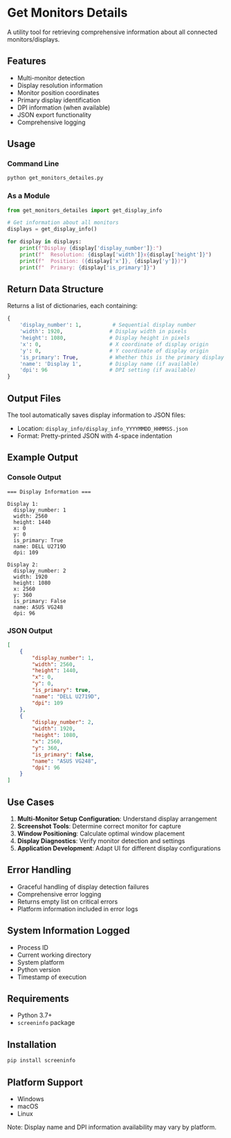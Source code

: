 # Get Monitors Details

A utility tool for retrieving comprehensive information about all connected monitors/displays.

## Features

- Multi-monitor detection
- Display resolution information
- Monitor position coordinates
- Primary display identification
- DPI information (when available)
- JSON export functionality
- Comprehensive logging

## Usage

### Command Line
```bash
python get_monitors_detailes.py
```

### As a Module
```python
from get_monitors_detailes import get_display_info

# Get information about all monitors
displays = get_display_info()

for display in displays:
    print(f"Display {display['display_number']}:")
    print(f"  Resolution: {display['width']}x{display['height']}")
    print(f"  Position: ({display['x']}, {display['y']})")
    print(f"  Primary: {display['is_primary']}")
```

## Return Data Structure

Returns a list of dictionaries, each containing:

```python
{
    'display_number': 1,          # Sequential display number
    'width': 1920,               # Display width in pixels
    'height': 1080,              # Display height in pixels
    'x': 0,                      # X coordinate of display origin
    'y': 0,                      # Y coordinate of display origin
    'is_primary': True,          # Whether this is the primary display
    'name': 'Display 1',         # Display name (if available)
    'dpi': 96                    # DPI setting (if available)
}
```

## Output Files

The tool automatically saves display information to JSON files:
- Location: `display_info/display_info_YYYYMMDD_HHMMSS.json`
- Format: Pretty-printed JSON with 4-space indentation

## Example Output

### Console Output
```
=== Display Information ===

Display 1:
  display_number: 1
  width: 2560
  height: 1440
  x: 0
  y: 0
  is_primary: True
  name: DELL U2719D
  dpi: 109

Display 2:
  display_number: 2
  width: 1920
  height: 1080
  x: 2560
  y: 360
  is_primary: False
  name: ASUS VG248
  dpi: 96
```

### JSON Output
```json
[
    {
        "display_number": 1,
        "width": 2560,
        "height": 1440,
        "x": 0,
        "y": 0,
        "is_primary": true,
        "name": "DELL U2719D",
        "dpi": 109
    },
    {
        "display_number": 2,
        "width": 1920,
        "height": 1080,
        "x": 2560,
        "y": 360,
        "is_primary": false,
        "name": "ASUS VG248",
        "dpi": 96
    }
]
```

## Use Cases

1. **Multi-Monitor Setup Configuration**: Understand display arrangement
2. **Screenshot Tools**: Determine correct monitor for capture
3. **Window Positioning**: Calculate optimal window placement
4. **Display Diagnostics**: Verify monitor detection and settings
5. **Application Development**: Adapt UI for different display configurations

## Error Handling

- Graceful handling of display detection failures
- Comprehensive error logging
- Returns empty list on critical errors
- Platform information included in error logs

## System Information Logged

- Process ID
- Current working directory
- System platform
- Python version
- Timestamp of execution

## Requirements

- Python 3.7+
- `screeninfo` package

## Installation

```bash
pip install screeninfo
```

## Platform Support

- Windows
- macOS
- Linux

Note: Display name and DPI information availability may vary by platform.